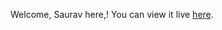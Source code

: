 Welcome, Saurav here,! You can view it live [here](https://saurav-passwordgenerator11.netlify.app/).
